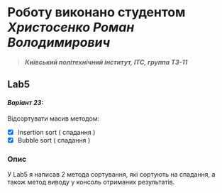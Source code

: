 # Роботу виконано студентом ***Христосенко Роман Володимирович***
> ***Київський політехнічний інститут, ІТС, группа ТЗ-11***

## Lab5
#### *Варіант 23:*
Відсортувати масив методом:
- [x] Insertion sort ( спадання )
- [x] Bubble sort ( спадання )

### Опис
У Lab5 я написав 2 метода сортування, які сортують на спадання, а також метод виводу у консоль отриманих результатів. 
